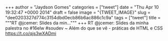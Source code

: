 
+++
author = "Jaydson Gomes"
categories = ["tweet"]
date = "Thu Apr 10 19:32:47 +0000 2014"
draft = false
image = "{TWEET_IMAGE}"
slug = "dee0203327d774c3154dbd0ecb86b6ac886c1c9a"
tags = ["tweet"]
title = """RT @jcemer: Slides da min..."""
+++
RT @jcemer: Slides da minha palestra no #16elw #soudev ~ Além do que se vê - práticas de HTML e CSS https://t.co/qjs3wXADmi
